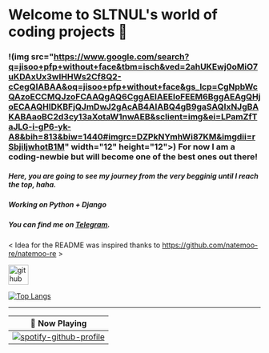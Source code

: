 # Welcome to SLTNUL's world of coding projects 👾


<a href="https://github.com/sponsors/sltnul" title="SLTNUL"></a>

### !(img src="https://www.google.com/search?q=jisoo+pfp+without+face&tbm=isch&ved=2ahUKEwj0oMiO7uKDAxUx3wIHHWs2Cf8Q2-cCegQIABAA&oq=jisoo+pfp+without+face&gs_lcp=CgNpbWcQAzoECCMQJzoFCAAQgAQ6CggAEIAEEIoFEEM6BggAEAgQHjoECAAQHlDKBFjQJmDwJ2gAcAB4AIABQ4gB9gaSAQIxNJgBAKABAaoBC2d3cy13aXotaW1nwAEB&sclient=img&ei=LPamZfTaJLG-i-gP6-yk-A8&bih=813&biw=1440#imgrc=DZPkNYmhWi87KM&imgdii=rSbjiIjwhotB1M" width="12" height="12">) For now I am a coding-newbie but will become one of the best ones out there!

##### Here, you are going to see my journey from the very begginig until I reach the top, haha.

##### Working on Python + Django

##### You can find me on <a rel="me" href="https://t.me/@gsltn">Telegram</a>.


< Idea for the README was inspired thanks to https://github.com/natemoo-re/natemoo-re >





[<img src='https://cdn.jsdelivr.net/npm/simple-icons@3.0.1/icons/github.svg' alt='github' height='40'>](https://github.com/sltnul)  

[![Top Langs](https://github-readme-stats.vercel.app/api/top-langs/?username=sltnul)](https://github.com/anuraghazra/github-readme-stats)





---

| 🎵 Now Playing                                                                                                                    |
| ------------------------------------------------------------------------------------------------------------------------------ |
|[![spotify-github-profile](https://spotify-github-profile.vercel.app/api/view?uid=31tfq4u7eumth42mnszoqlb5wggm&cover_image=true&theme=default&show_offline=true&background_color=121212&interchange=false&bar_color_cover=true)](https://spotify-github-profile.vercel.app/api/view?uid=31tfq4u7eumth42mnszoqlb5wggm&redirect=true)  |
